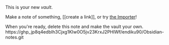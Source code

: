 This is your new *vault*.

Make a note of something, [[create a link]], or try [the Importer](https://help.obsidian.md/Plugins/Importer)!

When you're ready, delete this note and make the vault your own. https://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/endiku90/Obsidian-notes.git